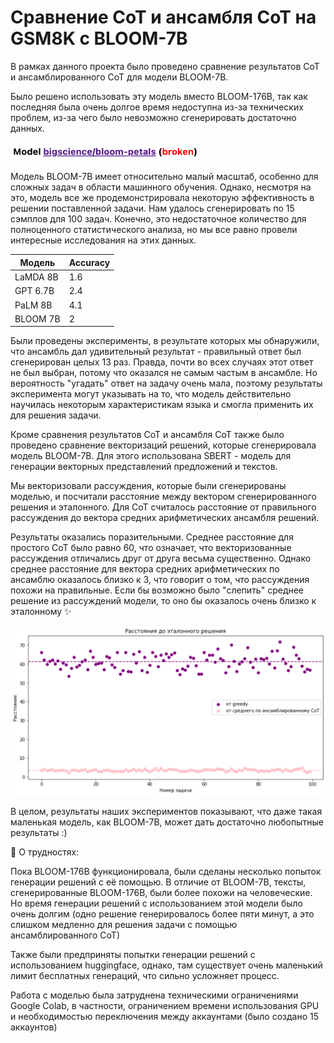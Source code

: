 # Cравнение CoT и ансамбля CoT на GSM8K с BLOOM-7B 

В рамках данного проекта было проведено сравнение результатов CoT и ансамблированного CoT для модели BLOOM-7B. 

Было решено использовать эту модель вместо BLOOM-176B, так как последняя была очень долгое время недоступна из-за технических проблем, из-за чего было невозможно сгенерировать достаточно данных.

<img src="broken.png" width="300" />




Модель BLOOM-7B имеет относительно малый масштаб, особенно для сложных задач в области машинного обучения. Однако, несмотря на это, модель все же продемонстрировала некоторую эффективность в решении поставленной задачи. Нам удалось сгенерировать по 15 сэмплов для 100 задач. Конечно, это недостаточное количество для полноценного статистического анализа, но мы все равно провели интересные исследования на этих данных.

| Модель | Accuracy | 
| -------- | -------- |
| LaMDA 8B | 1.6 | 
| GPT 6.7B | 2.4 |
| PaLM 8B | 4.1 | 
| BLOOM 7B| 2 | 


Были проведены эксперименты, в результате которых мы обнаружили, что ансамбль дал удивительный результат - правильный ответ был сгенерирован целых 13 раз. Правда, почти во всех случаях этот ответ не был выбран, потому что оказался не самым частым в ансамбле. Но вероятность "угадать" ответ на задачу очень мала, поэтому результаты эксперимента могут указывать на то, что модель действительно научилась некоторым характеристикам языка и смогла применить их для решения задачи.

Кроме сравнения результатов CoT и ансамбля CoT также было проведено сравнение векторизаций решений, которые сгенерировала модель BLOOM-7B. Для этого использована SBERT - модель для генерации векторных представлений предложений и текстов.

Мы векторизовали рассуждения, которые были сгенерированы моделью, и посчитали расстояние между вектором сгенерированного решения и эталонного. Для СоТ считалось расстояние от правильного рассуждения до вектора средних арифметических ансамбля решений.

Результаты оказались поразительными. Среднее расстояние для простого CoT было равно 60, что означает, что векторизованные рассуждения отличались друг от друга весьма существенно. Однако среднее расстояние для вектора средних арифметических по ансамблю оказалось близко к 3, что говорит о том, что рассуждения похожи на правильные. Если бы возможно было "слепить" среднее решение из рассуждений модели, то оно бы оказалось очень близко к эталонному :sparkles:




<img src="distance.png" width="700" />

В целом, результаты наших экспериментов показывают, что даже такая маленькая модель, как BLOOM-7B, может дать достаточно любопытные результаты :)



:pig: О трудностях:

Пока BLOOM-176B функционировала, были сделаны несколько попыток генерации решений с её помощью. В отличие от BLOOM-7B, тексты, сгенерированные BLOOM-176B, были более похожи на человеческие. Но время генерации решений с использованием этой модели было очень долгим (одно решение генерировалось более пяти минут, а это слишком медленно для решения задачи с помощью ансамблированного СоТ)

Также были предприняты попытки генерации решений с использованием huggingface, однако, там существует очень маленький лимит бесплатных генераций, что сильно усложняет процесс. 

Работа с моделью была затруднена техническими ограничениями Google Colab, в частности, ограничением времени использования GPU и необходимостью переключения между аккаунтами (было создано 15 аккаунтов) 
